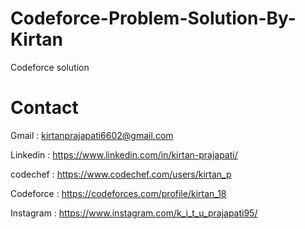 # Codeforce-Problem-Solution-By-Kirtan
 Codeforce solution

# Contact

Gmail     : kirtanprajapati6602@gmail.com

Linkedin  : https://www.linkedin.com/in/kirtan-prajapati/

codechef  : https://www.codechef.com/users/kirtan_p 

Codeforce : https://codeforces.com/profile/kirtan_18

Instagram : https://www.instagram.com/k_i_t_u_prajapati95/
